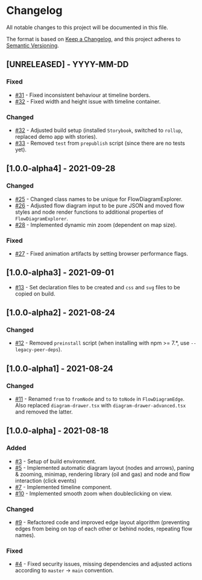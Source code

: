 # Changelog

All notable changes to this project will be documented in this file.

The format is based on [Keep a Changelog](https://keepachangelog.com/en/1.0.0/),
and this project adheres to [Semantic Versioning](https://semver.org/spec/v2.0.0.html).

## [UNRELEASED] - YYYY-MM-DD

### Fixed

-   [#31](https://github.com/equinor/flow-diagram-explorer/pull/31) - Fixed inconsistent behaviour at timeline borders.
-   [#32](https://github.com/equinor/flow-diagram-explorer/pull/32) - Fixed width and height issue with timeline container.

### Changed

-   [#32](https://github.com/equinor/flow-diagram-explorer/pull/32) - Adjusted build setup (installed `Storybook`, switched to `rollup`, replaced demo app with stories).
-   [#33](https://github.com/equinor/flow-diagram-explorer/pull/33) - Removed `test` from `prepublish` script (since there are no tests yet).

## [1.0.0-alpha4] - 2021-09-28

### Changed

-   [#25](https://github.com/equinor/flow-diagram-explorer/pull/25) - Changed class names to be unique for FlowDiagramExplorer.
-   [#26](https://github.com/equinor/flow-diagram-explorer/pull/26) - Adjusted flow diagram input to be pure JSON and moved flow styles and node render functions to additional properties of `FlowDiagramExplorer`.
-   [#28](https://github.com/equinor/flow-diagram-explorer/pull/28) - Implemented dynamic min zoom (dependent on map size).

### Fixed

-   [#27](https://github.com/equinor/flow-diagram-explorer/pull/27) - Fixed animation artifacts by setting browser performance flags.

## [1.0.0-alpha3] - 2021-09-01

-   [#13](https://github.com/equinor/flow-diagram-explorer/pull/12) - Set declaration files to be created and `css` and `svg` files to be copied on build.

## [1.0.0-alpha2] - 2021-08-24

### Changed

-   [#12](https://github.com/equinor/flow-diagram-explorer/pull/12) - Removed `preinstall` script (when installing with npm >= 7.\*, use `--legacy-peer-deps`).

## [1.0.0-alpha1] - 2021-08-24

### Changed

-   [#11](https://github.com/equinor/flow-diagram-explorer/pull/11) - Renamed `from` to `fromNode` and `to` to `toNode` in `FlowDiagramEdge`. Also replaced `diagram-drawer.tsx` with `diagram-drawer-advanced.tsx` and removed the latter.

## [1.0.0-alpha] - 2021-08-18

### Added

-   [#3](https://github.com/equinor/flow-diagram-explorer/pull/3) - Setup of build environment.
-   [#5](https://github.com/equinor/flow-diagram-explorer/pull/5) - Implemented automatic diagram layout (nodes and arrows), paning & zooming, minimap, rendering library (oil and gas) and node and flow interaction (click events)
-   [#7](https://github.com/equinor/flow-diagram-explorer/pull/7) - Implemented timeline component.
-   [#10](https://github.com/equinor/flow-diagram-explorer/pull/10) - Implemented smooth zoom when doubleclicking on view.

### Changed

-   [#9](https://github.com/equinor/flow-diagram-explorer/pull/9) - Refactored code and improved edge layout algorithm (preventing edges from being on top of each other or behind nodes, repeating flow names).

### Fixed

-   [#4](https://github.com/equinor/flow-diagram-explorer/pull/4) - Fixed security issues, missing dependencies and adjusted actions according to `master` -> `main` convention.
